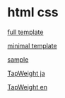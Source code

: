 
html css
=========

[full template](fullTemplate)

[minimal template](minimalTemplate)

[sample](sample)

[TapWeight ja](TapWeight/ja)

[TapWeight en](TapWeight/en)
